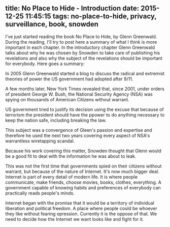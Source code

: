 title: No Place to Hide - Introduction
date: 2015-12-25 11:45:15
tags: no-place-to-hide, privacy, surveillance, book, snowden
---

I've just started reading the book No Place to Hide, by Glenn Greenwald. During the reading, I'll try to post here a summary of what I think is more important in each chapter. In the introductory chapter Glenn Greenwald talks about why he was chosen by Snowden to take care of publishing his revelations and also why the subject of the revelations should be important for everybody. Here goes a summary:

In 2005 Glenn Greenwald started a blog to discuss the radical and extremist theories of power the US government had adopted after 9/11.

A few months later, New York Times revealed that, since 2001, under orders of president George W. Bush, the National Security Agency (NSA) was spying on thousands of American Citizens without warrant.

US government tried to justify its decision using the excuse that because of terrorism the president should have the ppower to do anything necessary to keep the nation safe, including breaking the law.

This subject was a convergence of Gleen's passion and expertise and therefore he used the next two years covering every aspect of NSA's warrantless wiretapping scandal.

Because his work covering this matter, Snowden thought that Glenn would be a good fit to deal with the information he was about to leak.

This was not the first time that governments spied on their citizens without warrant, but because of the nature of Internet. It's now much bigger deal. Internet is part of every detail of modern life. It is where people communicate, make friends, choose movies, books, clothes, everything. A government capable of knowing habits and preferences of everybody can practically reads people's minds.

Internet began with the promise that it would be a territory of individual liberation and political freedom. A place where people could be whoever they like without fearing opression. Currently it is the oppose of that. We need to decide how the Internet we want looks like and fight for it. 
